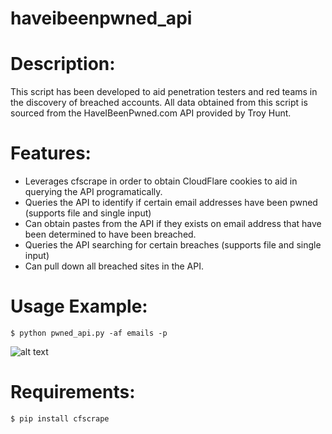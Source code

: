# haveibeenpwned_api

# Description:
This script has been developed to aid penetration testers and red teams in the discovery of breached accounts. All data obtained from this script is sourced from the HaveIBeenPwned.com API provided by Troy Hunt.


# Features:
* Leverages cfscrape in order to obtain CloudFlare cookies to aid in querying the API programatically.
* Queries the API to identify if certain email addresses have been pwned (supports file and single input)
* Can obtain pastes from the API if they exists on email address that have been determined to have been breached.
* Queries the API searching for certain breaches (supports file and single input)
* Can pull down all breached sites in the API.

# Usage Example:
```$ python pwned_api.py -af emails -p```

![alt text](screenshots/filename.png "Usage Example")

# Requirements:
```$ pip install cfscrape```
